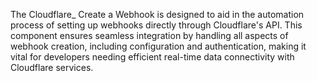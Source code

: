 The Cloudflare_ Create a Webhook is designed to aid in the automation process of setting up webhooks directly through Cloudflare's API. This component ensures seamless integration by handling all aspects of webhook creation, including configuration and authentication, making it vital for developers needing efficient real-time data connectivity with Cloudflare services.
